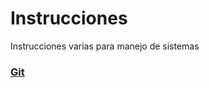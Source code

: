 # Instrucciones
Instrucciones varias para manejo de sistemas

### [Git](https://github.com/daoc/Instrucciones/Git.md)

